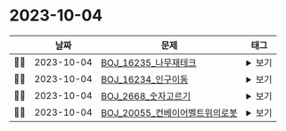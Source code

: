 # 2023-10-04

|      |    날짜    | <center>문제</center>                                     | <center>태그</center>                                         |
| :--- | :--------: | :-------------------------------------------------------- | :------------------------------------------------------------ |
|👊🏼| 2023-10-04 | [BOJ_16235_나무재테크](https://www.acmicpc.net/problem/16235) | <details><summary>보기</summary><div markdown="1">`#구현 #자료 구조 #시뮬레이션`</div></details>  |
|👊🏼| 2023-10-04 | [BOJ_16234_인구이동](https://www.acmicpc.net/problem/16234) | <details><summary>보기</summary><div markdown="1">`#구현 #그래프 이론 #그래프 탐색 #시뮬레이션 #너비 우선 탐색`</div></details>  |
|👊🏼| 2023-10-04 | [BOJ_2668_숫자고르기](https://www.acmicpc.net/problem/2668) | <details><summary>보기</summary><div markdown="1">`#그래프 이론 #그래프 탐색 #깊이 우선 탐색`</div></details>  |
|👊🏼| 2023-10-04 | [BOJ_20055_컨베이어벨트위의로봇](https://www.acmicpc.net/problem/20055) | <details><summary>보기</summary><div markdown="1">`#구현 #시뮬레이션`</div></details>  |
